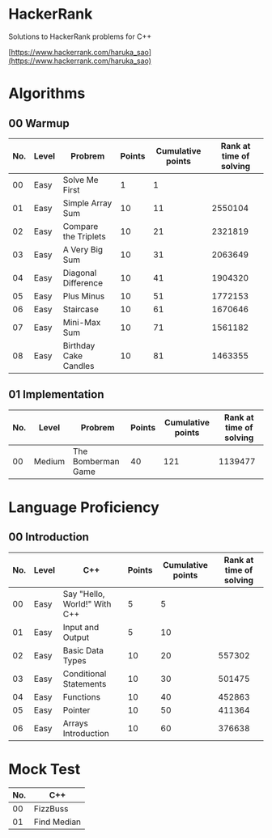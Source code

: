 # HackerRank
Solutions to HackerRank problems for C++

[https://www.hackerrank.com/haruka_sao](https://www.hackerrank.com/haruka_sao)

# Algorithms

## 00 Warmup

| No. | Level | Probrem | Points | Cumulative points |Rank at time of solving |
| ---- | ---- | ---- | ---- | ---- | ---- |
| 00 | Easy | Solve Me First | 1 | 1 |  |
| 01 | Easy | Simple Array Sum | 10 | 11 | 2550104 |
| 02 | Easy | Compare the Triplets | 10 | 21 | 2321819 |
| 03 | Easy | A Very Big Sum | 10 | 31 | 2063649 |
| 04 | Easy | Diagonal Difference | 10 | 41 | 1904320 |
| 05 | Easy | Plus Minus | 10 | 51 | 1772153 |
| 06 | Easy | Staircase | 10 | 61| 1670646 |
| 07 | Easy | Mini-Max Sum | 10 | 71| 1561182 |
| 08 | Easy | Birthday Cake Candles| 10 | 81| 1463355 |

## 01 Implementation

| No. | Level | Probrem | Points | Cumulative points |Rank at time of solving |
| ---- | ---- | ---- | ---- | ---- | ---- |
| 00 | Medium | The Bomberman Game | 40 | 121 | 1139477 |

# Language Proficiency

## 00 Introduction

| No. | Level | C++ | Points | Cumulative points| Rank at time of solving |
| ---- | ---- | ---- | ---- | ---- | ---- |
| 00 | Easy | Say "Hello, World!" With C++ | 5 | 5 ||
| 01 | Easy | Input and Output | 5 | 10 | |
| 02 | Easy | Basic Data Types | 10 | 20 |557302 |
| 03 | Easy | Conditional Statements | 10 | 30 | 501475 |
| 04 | Easy | Functions | 10 | 40 | 452863 |
| 05 | Easy | Pointer | 10 | 50 | 411364 |
| 06 | Easy |Arrays Introduction| 10 | 60 | 376638 |

# Mock Test

| No. | C++ | 
| ---- | ---- |
| 00 | FizzBuss |
| 01 | Find Median |
